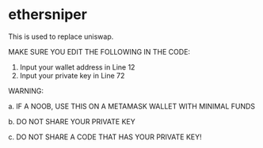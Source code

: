 # ethersniper

This is used to replace uniswap.

MAKE SURE YOU EDIT THE FOLLOWING IN THE CODE:
1) Input your wallet address in Line 12 
2) Input your private key in Line 72




WARNING:

a. IF A NOOB, USE THIS ON A METAMASK WALLET WITH MINIMAL FUNDS

b. DO NOT SHARE YOUR PRIVATE KEY

c. DO NOT SHARE A CODE THAT HAS YOUR PRIVATE KEY!
